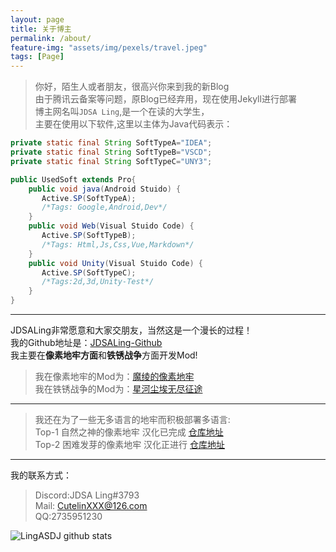 ```yaml
---
layout: page
title: 关于博主
permalink: /about/
feature-img: "assets/img/pexels/travel.jpeg"
tags: [Page]
---
```

>你好，陌生人或者朋友，很高兴你来到我的新Blog  
由于腾讯云备案等问题，原Blog已经弃用，现在使用Jekyll进行部署  
博主网名叫<code>JDSA Ling</code>,是一个在读的大学生，  
主要在使用以下软件,这里以主体为Java代码表示：
~~~java
private static final String SoftTypeA="IDEA";
private static final String SoftTypeB="VSCD";
private static final String SoftTypeC="UNY3";

public UsedSoft extends Pro{
    public void java(Android Stuido) {
       Active.SP(SoftTypeA);
       /*Tags: Google,Android,Dev*/
    }
    public void Web(Visual Stuido Code) {
       Active.SP(SoftTypeB);
       /*Tags: Html,Js,Css,Vue,Markdown*/
    }
    public void Unity(Visual Stuido Code) {
       Active.SP(SoftTypeC);
       /*Tags:2d,3d,Unity-Test*/
    }
}
~~~
---
JDSALing非常愿意和大家交朋友，当然这是一个漫长的过程！  
我的Github地址是：[JDSALing-Github](https://github.com/LingASDJ)  
我主要在**像素地牢方面**和**铁锈战争**方面开发Mod!  
> 我在像素地牢的Mod为：[魔绫的像素地牢](https://github.com/AnsdoShip/magic-ling-pixel-dungeon)  
> 我在铁锈战争的Mod为：[星河尘埃无尽征途](https://jq.qq.com/?_wv=1027&k=uKbPmZMn)  
---
> 我还在为了一些无多语言的地牢而积极部署多语言:  
Top-1 自然之神的像素地牢 汉化已完成  [仓库地址](https://github.com/LingASDJ/DeisticPixelDungeon)  
Top-2 困难发芽的像素地牢 汉化正进行 [仓库地址](https://github.com/LingASDJ/harder-sprouted-pd)  
---

我的联系方式：

> Discord:JDSA Ling#3793  
> Mail: CutelinXXX@126.com  
> QQ:2735951230

![LingASDJ github stats](https://github-readme-stats.vercel.app/api/?username=LingASDJ&show_icons=true&title_color=fff&icon_color=79ff97&text_color=ffff00&bg_color=111111)

 

